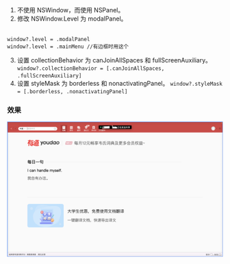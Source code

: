 
1. 不使用 NSWindow，而使用 NSPanel。
2. 修改 NSWindow.Level 为 modalPanel。
```

window?.level = .modalPanel
window?.level = .mainMenu //有边框时用这个
```

3. 设置 collectionBehavior 为 canJoinAllSpaces 和 fullScreenAuxiliary。 
` window?.collectionBehavior = [.canJoinAllSpaces, .fullScreenAuxiliary]`
4. 设置 styleMask 为 borderless 和 nonactivatingPanel。 
`window?.styleMask = [.borderless, .nonactivatingPanel]` 

### 效果 
![](./assets/b1668fa556854e65b2469592a1a91edf.png) 

